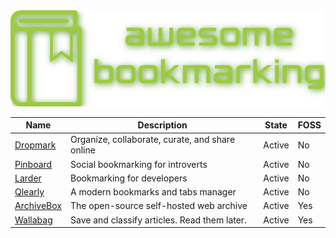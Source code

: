 <img src="logo.svg">

| Name | Description | State | FOSS |
| - | - | - | - |
| [Dropmark](https://www.dropmark.com/) | Organize, collaborate, curate, and share online | Active | No |
| [Pinboard](https://pinboard.in/) | Social bookmarking for introverts | Active | No |
| [Larder](https://larder.io/) | Bookmarking for developers | Active | No |
| [Qlearly](https://qlearly.com/) | A modern bookmarks and tabs manager | Active | No |
| [ArchiveBox](https://archivebox.io/) | The open-source self-hosted web archive | Active | Yes |
| [Wallabag](https://wallabag.org/en) |  Save and classify articles. Read them later. | Active | Yes |
